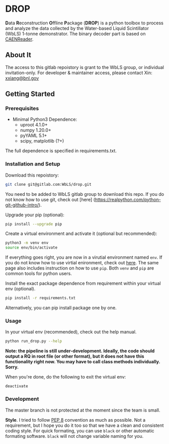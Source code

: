 # DROP

**D**ata **R**econstruction **O**ffline **P**ackage (**DROP**) is a python toolbox to process and analyze the data collected by the Water-based Liquid Scintillator (WbLS) 1-tonne demonstrator. The binary decoder part is based on [CAENReader](https://github.com/tlangfor/CAENReader). 

## About It

The access to this gitlab repoistory is grant to the WbLS group, or individual invitation-only. For developer & maintainer access, please contact Xin: <xxiang@bnl.gov>

## Getting Started

### Prerequisites

- Minimal Python3 Dependence:
  - uproot 4.1.0+
  - numpy 1.20.0+
  - pyYAML 5.1+
  - scipy, matplotlib (?+)

The full dependence is specified in requirememts.txt. 

### Installation and Setup

Download this repoistory:
```bash
git clone git@gitlab.com:WbLS/drop.git
```
You need to be added to WbLS gitlab group to download this repo. If you do not know how to use git, check out [here] (https://realpython.com/python-git-github-intro/).

Upgrade your pip (optional):
```bash
pip install --upgrade pip
```

Create a virtual environment and activate it (optional but recommended):
```bash
python3 -m venv env
source env/bin/activate
```
If everything goes right, you are now in a virutial environment named `env`. If you do not know how to use virtial enironment, check out [here](https://packaging.python.org/en/latest/guides/installing-using-pip-and-virtual-environments/). The same page also includes instruction on how to use `pip`. Both `venv` and `pip` are common tools for python users. 

Install the exact package dependence from requirement within your virtual env (optional).
```bash
pip install -r requirements.txt
```
Alternatively, you can pip install package one by one.

### Usage

In your virtual env (recommended), check out the help manual. 

```bash
python run_drop.py --help
```

**Note: the pipeline is still under-development. Ideally, the code should output a RQ in root file (or other format), but it does not have this functionality right now. You may have to call class methods individually. Sorry.**

When you're done, do the following to exit the virtual env:

```
deactivate
```

### Development

The master branch is not protected at the moment since the team is small. 

**Style**. I tried to follow [PEP 8](https://realpython.com/python-pep8/) convention as much as possible. Not a requirement, but I hope you do it too so that we have a clean and consistent coding style. For quick formating, you can use `black` or other automatic formating software. `black` will not change variable naming for you. 

